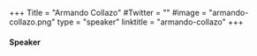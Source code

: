 +++
Title = "Armando Collazo"
#Twitter = ""
#image = "armando-collazo.png"
type = "speaker"
linktitle = "armando-collazo"
+++

#### Speaker
